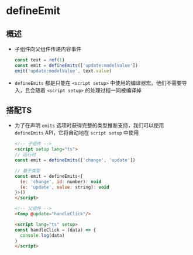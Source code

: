 # defineEmit

## 概述

+ 子组件向父组件传递内容事件

  ```js
  const text = ref(1)
  const emit = defineEmits(['update:modelValue'])
  emit('update:modelValue', text.value)
  ```

+ `defineEmits` 都是只能在 `<script setup>` 中使用的编译器宏。他们不需要导入，且会随着 `<script setup>` 的处理过程一同被编译掉

## 搭配TS

+ 为了在声明 `emits` 选项时获得完整的类型推断支持，我们可以使用 `defineEmits` API，它将自动地在 `script setup` 中使用

  ```html
  <!-- 子组件 -->
  <script setup lang="ts">
  // 运行时
  const emit = defineEmits(['change', 'update'])

  // 基于类型
  const emit = defineEmits<{
    (e: 'change', id: number): void
    (e: 'update', value: string): void
  }>()
  </script>
  ```

  ```html
  <!-- 父组件 -->
  <Comp @update="handleClick"/>

  <script lang="ts" setup>
  const handleClick = (data) => {
    console.log(data)
  }
  </script>
  ```
